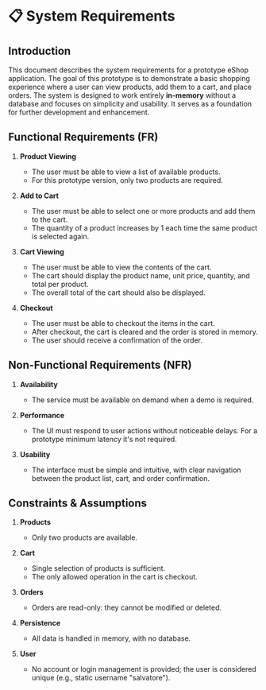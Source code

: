 # 📋 System Requirements

## Introduction

This document describes the system requirements for a prototype eShop application. The goal of this prototype is to demonstrate a basic shopping experience where a user can view products, add them to a cart, and place orders. The system is designed to work entirely **in-memory** without a database and focuses on simplicity and usability. It serves as a foundation for further development and enhancement.

## Functional Requirements (FR)

1. **Product Viewing**
   - The user must be able to view a list of available products.
   - For this prototype version, only two products are required.

2. **Add to Cart**
   - The user must be able to select one or more products and add them to the cart.
   - The quantity of a product increases by 1 each time the same product is selected again.

3. **Cart Viewing**
   - The user must be able to view the contents of the cart.
   - The cart should display the product name, unit price, quantity, and total per product.
   - The overall total of the cart should also be displayed.

4. **Checkout**
   - The user must be able to checkout the items in the cart.
   - After checkout, the cart is cleared and the order is stored in memory.
   - The user should receive a confirmation of the order.

## Non-Functional Requirements (NFR)

1. **Availability**
   - The service must be available on demand when a demo is required.

2. **Performance**
   - The UI must respond to user actions without noticeable delays. For a prototype minimum latency it's not required.

3. **Usability**
   - The interface must be simple and intuitive, with clear navigation between the product list, cart, and order confirmation.

## Constraints & Assumptions

1. **Products**
   - Only two products are available.

2. **Cart**
   - Single selection of products is sufficient.
   - The only allowed operation in the cart is checkout.

3. **Orders**
   - Orders are read-only: they cannot be modified or deleted.

4. **Persistence**
   - All data is handled in memory, with no database.

5. **User**
   - No account or login management is provided; the user is considered unique (e.g., static username "salvatore").
